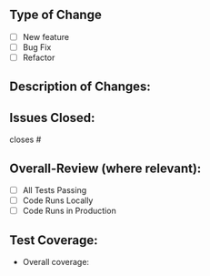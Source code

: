 ## Type of Change
- [ ] New feature
- [ ] Bug Fix
- [ ] Refactor

## Description of Changes:
>  

## Issues Closed:
closes #

## Overall-Review (where relevant):
- [ ] All Tests Passing
- [ ] Code Runs Locally
- [ ] Code Runs in Production

## Test Coverage:
- Overall coverage:
